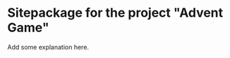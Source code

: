 Sitepackage for the project "Advent Game"
==============================================================

Add some explanation here.
